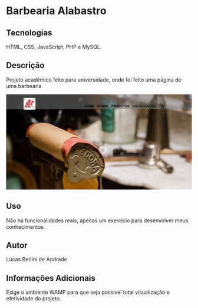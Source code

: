 # Barbearia Alabastro

## Tecnologias
HTML, CSS, JavaScript, PHP e MySQL.

## Descrição
Projeto acadêmico feito para universidade, onde foi feito uma página de uma barbearia.

![Captura de Tela](imagens/barbe.png)

## Uso
Não há funcionalidades reais, apenas um exercício para desenvolver meus conhecimentos.


## Autor
Lucas Benini de Andrade

## Informações Adicionais
Exige o ambiente WAMP para que seja possível total visualização e efetividade do projeto.
